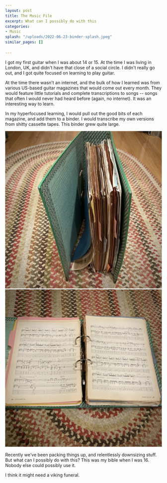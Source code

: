 ```yaml
---
layout: post
title: The Music File
excerpt: What can I possibly do with this
categories:
- Music
splash: "/uploads/2022-06-23-binder-splash.jpeg"
similar_pages: []

---
```

I got my first guitar when I was about 14 or 15. At the time I was living in London, UK, and didn't have that close of a social circle. I didn't really go out, and I got quite focused on learning to play guitar.

At the time there wasn't an internet, and the bulk of how I learned was from various US-based guitar magazines that would come out every month. They would feature little tutorials and complete transcriptions to songs -- songs that often I would never had heard before (again, no internet). It was an interesting way to learn.

In my hyperfocused learning, I would pull out the good bits of each magazine, and add them to a binder. I would transcribe my own versions from shitty cassette tapes. This binder grew quite large.

![](/uploads/2022-06-23-binder-02.jpeg)![](/uploads/2022-06-23-binder-01.jpeg)

Recently we've been packing things up, and relentlessly downsizing stuff. But what can I possibly do with this? This was my bible when I was 16. Nobody else could possibly use it.

I think it might need a viking funeral.